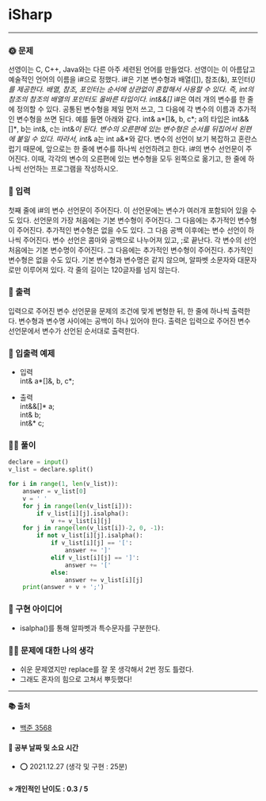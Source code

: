 # iSharp

-----
### 🌞 문제
선영이는 C, C++, Java와는 다른 아주 세련된 언어를 만들었다. 선영이는 이 아름답고 예술적인 언어의 이름을 i#으로 정했다.
i#은 기본 변수형과 배열([]), 참조(&), 포인터(*)를 제공한다. 배열, 참조, 포인터는 순서에 상관없이 혼합해서 사용할 수 있다. 즉, int의 참조의 참조의 배열의 포인터도 올바른 타입이다. int&&[]*
i#은 여러 개의 변수를 한 줄에 정의할 수 있다. 공통된 변수형을 제일 먼저 쓰고, 그 다음에 각 변수의 이름과 추가적인 변수형을 쓰면 된다. 예를 들면 아래와 같다.
int& a*[]&, b, c*;
a의 타입은 int&&[]*, b는 int&, c는 int&*이 된다. 변수의 오른편에 있는 변수형은 순서를 뒤집어서 왼편에 붙일 수 있다. 따라서, int*& a는 int a&*와 같다.
변수의 선언이 보기 복잡하고 혼란스럽기 때문에, 앞으로는 한 줄에 변수를 하나씩 선언하려고 한다.
i#의 변수 선언문이 주어진다. 이때, 각각의 변수의 오른편에 있는 변수형을 모두 왼쪽으로 옮기고, 한 줄에 하나씩 선언하는 프로그램을 작성하시오.

### 📝 입력
첫째 줄에 i#의 변수 선언문이 주어진다. 이 선언문에는 변수가 여러개 포함되어 있을 수도 있다.
선언문의 가장 처음에는 기본 변수형이 주어진다. 그 다음에는 추가적인 변수형이 주어진다. 추가적인 변수형은 없을 수도 있다. 그 다음 공백 이후에는 변수 선언이 하나씩 주어진다. 변수 선언은 콤마와 공백으로 나누어져 있고, ;로 끝난다. 각 변수의 선언 처음에는 기본 변수명이 주어진다. 그 다음에는 추가적인 변수형이 주어진다. 추가적인 변수형은 없을 수도 있다.
기본 변수형과 변수명은 같지 않으며, 알파벳 소문자와 대문자로만 이루어져 있다. 각 줄의 길이는 120글자를 넘지 않는다.

### 👋 출력 
입력으로 주어진 변수 선언문을 문제의 조건에 맞게 변형한 뒤, 한 줄에 하나씩 출력한다. 변수형과 변수명 사이에는 공백이 하나 있어야 한다. 출력은 입력으로 주어진 변수 선언문에서 변수가 선언된 순서대로 출력한다.

### 🚩 입출력 예제
- 입력  
int& a*[]&, b, c*;   
  
- 출력  
int&&[]* a;   
int& b;   
int&* c;   
  
### 👩‍💻 풀이
```python
declare = input()
v_list = declare.split()

for i in range(1, len(v_list)):
    answer = v_list[0]
    v = ' '
    for j in range(len(v_list[i])):
        if v_list[i][j].isalpha():
            v += v_list[i][j]
    for j in range(len(v_list[i])-2, 0, -1):
        if not v_list[i][j].isalpha():
            if v_list[i][j] == '[':
                answer += ']'
            elif v_list[i][j] == ']':
                answer += '['
            else:
                answer += v_list[i][j]
    print(answer + v + ';')
 ```

### 🔑 구현 아이디어
- isalpha()를 통해 알파벳과 특수문자를 구분한다.
  
### 🙋‍♀‍ 문제에 대한 나의 생각
- 쉬운 문제였지만 replace를 잘 못 생각해서 2번 정도 틀렸다.
- 그래도 혼자의 힘으로 고쳐서 뿌듯했다!

-------------
#### 📚 출처
- [백준 3568](https://www.acmicpc.net/problem/3568)
#### 📅 공부 날짜 및 소요 시간
- ⭕ 2021.12.27 (생각 및 구현 : 25분)  
#### ⭐ 개인적인 난이도 : 0.3 / 5